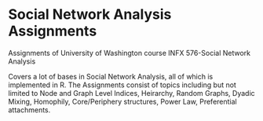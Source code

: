 # Social Network Analysis Assignments
Assignments of University of Washington course INFX 576-Social Network Analysis

Covers a lot of bases in Social Network Analysis, all of which is implemented in R. The Assignments consist of topics including but not limited to Node and Graph Level Indices, Heirarchy, Random Graphs, Dyadic Mixing, Homophily, Core/Periphery structures, Power Law, Preferential attachments.
